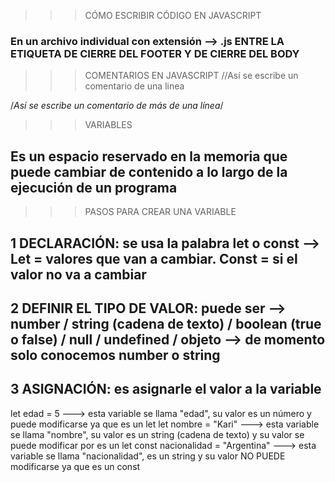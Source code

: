>>>CÓMO ESCRIBIR CÓDIGO EN JAVASCRIPT
### En un archivo individual con extensión --> .js ENTRE LA ETIQUETA DE CIERRE DEL FOOTER Y DE CIERRE DEL BODY

</footer>
    <script src= "nombreDeLaCarpetaDondeEstaElArchivo/nombreDelArchivo.js"></script>
</body>

>>>COMENTARIOS EN JAVASCRIPT
//Así se escribe un comentario de una linea

/*Así se escribe un 
comentario de más de una línea*/

>>>VARIABLES
## Es un espacio reservado en la memoria que puede cambiar de contenido a lo largo de la ejecución de un programa

>>>PASOS PARA CREAR UNA VARIABLE
## 1 DECLARACIÓN: se usa la palabra let o const --> Let = valores que van a cambiar. Const = si el valor no va a cambiar 
## 2 DEFINIR EL TIPO DE VALOR: puede ser --> number / string (cadena de texto) / boolean (true o false) / null / undefined / objeto --> de momento solo conocemos number o string
## 3 ASIGNACIÓN: es asignarle el valor a la variable

let edad = 5       ---> esta variable se llama "edad", su valor es un número y puede modificarse ya que es un let
let nombre = "Kari"  ---> esta variable se llama "nombre", su valor es un string (cadena de texto) y su valor se puede modificar por es un let
const nacionalidad = "Argentina"  ---> esta variable se llama "nacionalidad", es un string y su valor NO PUEDE modificarse ya que es un const 



